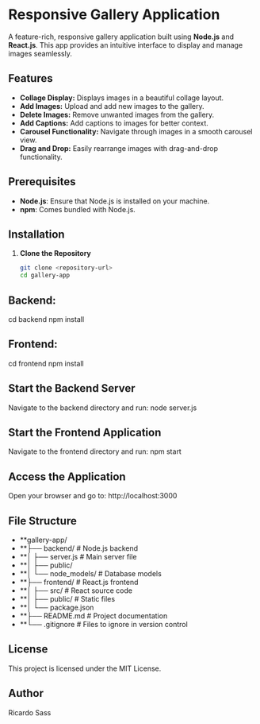 # Responsive Gallery Application

A feature-rich, responsive gallery application built using **Node.js** and **React.js**. This app provides an intuitive interface to display and manage images seamlessly.

## Features
- **Collage Display:** Displays images in a beautiful collage layout.
- **Add Images:** Upload and add new images to the gallery.
- **Delete Images:** Remove unwanted images from the gallery.
- **Add Captions:** Add captions to images for better context.
- **Carousel Functionality:** Navigate through images in a smooth carousel view.
- **Drag and Drop:** Easily rearrange images with drag-and-drop functionality.

## Prerequisites
- **Node.js**: Ensure that Node.js is installed on your machine.
- **npm**: Comes bundled with Node.js.

## Installation

1. **Clone the Repository**  
   ```bash
   git clone <repository-url>
   cd gallery-app

##   Backend:
   cd backend
   npm install

   ## Frontend:
   cd frontend
   npm install

   ## Start the Backend Server
   Navigate to the backend directory and run:
   node server.js

   ## Start the Frontend Application
   Navigate to the frontend directory and run:
   npm start

   ## Access the Application
   Open your browser and go to:
   http://localhost:3000

   ## File Structure
   - **gallery-app/
   - **├── backend/       # Node.js backend
   - **│   ├── server.js  # Main server file
   - **│   ├── public/  
   - **│   └── node_models/    # Database models
   - **├── frontend/      # React.js frontend
   - **│   ├── src/       # React source code
   - **│   ├── public/    # Static files
   - **│   └── package.json
   - **├── README.md      # Project documentation
   - **└── .gitignore     # Files to ignore in version control

   ## License
   This project is licensed under the MIT License.

   ## Author
   Ricardo Sass
   
